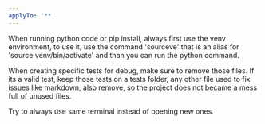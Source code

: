 ```yaml
---
applyTo: '**'
---
```

When running python code or pip install, always first use the venv environment, to use it, use the command 'sourceve' that is an alias for 'source venv/bin/activate' and than you can run the python command.

When creating specific tests for debug, make sure to remove those files. If its a valid test, keep those tests on a tests folder, any other file used to fix issues like markdown, also remove, so the project does not became a mess full of unused files.


Try to always use same terminal instead of opening new ones.